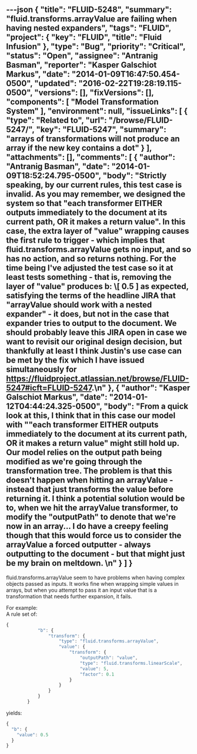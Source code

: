 ---json
{
  "title": "FLUID-5248",
  "summary": "fluid.transforms.arrayValue are failing when having nested expanders",
  "tags": "FLUID",
  "project": {
    "key": "FLUID",
    "title": "Fluid Infusion"
  },
  "type": "Bug",
  "priority": "Critical",
  "status": "Open",
  "assignee": "Antranig Basman",
  "reporter": "Kasper Galschiot Markus",
  "date": "2014-01-09T16:47:50.454-0500",
  "updated": "2016-02-22T19:28:19.115-0500",
  "versions": [],
  "fixVersions": [],
  "components": [
    "Model Transformation System"
  ],
  "environment": null,
  "issueLinks": [
    {
      "type": "Related to",
      "url": "/browse/FLUID-5247/",
      "key": "FLUID-5247",
      "summary": "arrays of transformations will not produce an array if the new key contains a dot"
    }
  ],
  "attachments": [],
  "comments": [
    {
      "author": "Antranig Basman",
      "date": "2014-01-09T18:52:24.795-0500",
      "body": "Strictly speaking, by our current rules, this test case is invalid. As you may remember, we designed the system so that \"each transformer EITHER outputs immediately to the document at its current path, OR it makes a return value\". In this case, the extra layer of \"value\" wrapping causes the first rule to trigger - which implies that fluid.transforms.arrayValue gets no input, and so has no action, and so returns nothing. For the time being I've adjusted the test case so it at least tests something - that is, removing the layer of \"value\" produces b: \\[ 0.5 ] as expected, satisfying the terms of the headline JIRA that \"arrayValue should work with a nested expander\" - it does, but not in the case that expander tries to output to the document. We should probably leave this JIRA open in case we want to revisit our original design decision, but thankfully at least I think Justin's use case can be met by the fix which I have issued simultaneously for <https://fluidproject.atlassian.net/browse/FLUID-5247#icft=FLUID-5247>.\n"
    },
    {
      "author": "Kasper Galschiot Markus",
      "date": "2014-01-12T04:44:24.325-0500",
      "body": "From a quick look at this, I think that in this case our model with \"\"each transformer EITHER outputs immediately to the document at its current path, OR it makes a return value\" might still hold up. Our model relies on the output path being modified as we're going through the transformation tree. The problem is that this doesn't happen when hitting an arrayValue - instead that just transforms the value before returning it. I think a potential solution would be to, when we hit the arrayValue transformer, to modify the \"outputPath\" to denote that we're now in an array... I do have a creepy feeling though that this would force us to consider the arrayValue a forced outputter - always outputting to the document - but that might just be my brain on meltdown.&#x20;\n"
    }
  ]
}
---
fluid.transforms.arrayValue seem to have problems when having complex objects passed as inputs. It works fine when wrapping simple values in arrays, but when you attempt to pass it an input value that is a transformation that needs further expansion, it fails.

For example:\
A rule set of:

```javascript
{
            "b": {
                "transform": {
                    "type": "fluid.transforms.arrayValue",
                    "value": {
                        "transform": {
                            "outputPath": "value",
                            "type": "fluid.transforms.linearScale",
                            "value": 5,
                            "factor": 0.1
                        }
                    }
                }
            }
        }
```

yields:

```javascript
{
  "b": {
    "value": 0.5
  }
}
```

        